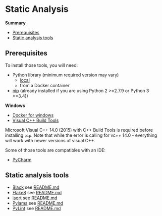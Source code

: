 # Static Analysis

**Summary**

- [Prerequisites](#prerequisites)
- [Static analysis tools](#static-analysis-tools)

## Prerequisites

To install those tools, you will need:
- Python library (minimum required version may vary)
    - [local](https://www.python.org/downloads/)
    - from a Docker container
- [pip](https://pip.pypa.io/en/stable/installing/) (already installed if you are using Python 2 >=2.7.9 or Python 3 >=3.4))

**Windows**

- [Docker for windows](https://docs.docker.com/docker-for-windows/)
- [Visual C++ Build Tools](https://visualstudio.microsoft.com/visual-cpp-build-tools/)

Microsoft Visual C++ 14.0 (2015) with C++ Build Tools is required before installing `pip`.
Note that while the error is calling for vc++ 14.0 - everything will work with newer versions of visual C++.

Some of those tools are compatibles with an IDE:
- [PyCharm](https://www.jetbrains.com/pycharm/)

## Static analysis tools

- [Black](https://github.com/psf/black) see [README.md](Black/README.md)
- [Flake8](https://github.com/psf/black) see [README.md](Flake8/README.md)
- [isort](https://github.com/psf/black) see [README.md](isort/README.md)
- [Pylama](https://github.com/psf/black) see [README.md](Pylama/README.md)
- [PyLint](https://github.com/PyCQA/pylint) see [README.md](PyLint/README.md)
